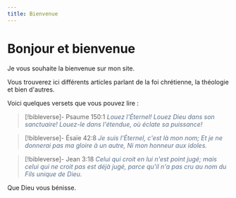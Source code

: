 ```yaml
---
title: Bienvenue
---
```

# Bonjour et bienvenue
Je vous souhaite la bienvenue sur mon site.

Vous trouverez ici différents articles parlant de la foi chrétienne, la théologie et bien d'autres.

Voici quelques versets que vous pouvez lire :

> [!bibleverse]- Psaume 150:1
> <span style="color:#5a708a">*Louez l'Éternel! Louez Dieu dans son sanctuaire! Louez-le dans l'étendue, où éclate sa puissance!*</span>

> [!bibleverse]- Ésaïe 42:8
> <span style="color:#5a708a">*Je suis l'Éternel, c'est là mon nom; Et je ne donnerai pas ma gloire à un autre, Ni mon honneur aux idoles.*</span>

> [!bibleverse]- Jean 3:18
> <span style="color:#5a708a">*Celui qui croit en lui n'est point jugé; mais celui qui ne croit pas est déjà jugé, parce qu'il n'a pas cru au nom du Fils unique de Dieu.*</span>

Que Dieu vous bénisse.